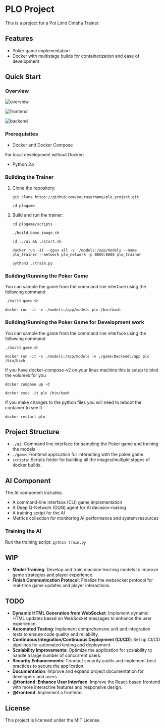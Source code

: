 # PLO Project

This is a project for a Pot Limit Omaha Trainer. 

## Features
- Poker game implementation
- Docker with multistage builds for containerization and ease of development

## Quick Start

### Overview

![overview](https://media.wrigglyt.xyz/images/OverallServiceFlow.png)

![frontend](https://media.wrigglyt.xyz/images/FrontEnd.png)

![backend](https://media.wrigglyt.xyz/images/Backend.png)

### Prerequisites

- Docker and Docker Compose

For local development without Docker:
- Python 3.x

### Building the Trainer

1. Clone the repository:

    `git clone https://github.com/yourusername/plo_project.git`

    `cd plogame`
    

2. Build and run the trainer:

    `cd plogame/scripts`

    `./build_base_image.sh`

    `cd ../ai && ./start.sh`

    `docker run -it --gpus all -v ./models:/app/models --name plo_trainer --network plo_network -p 8000:8000 plo_trainer`

    `python3 ./train.py`

### Building/Running the Poker Game

You can sample the game from the command line interface using the following command:

`./build_game.sh`

`docker run -it -v ./models:/app/models plo /bin/bash`

### Building/Running the Poker Game for Development work

You can sample the game from the command line interface using the following command:

`./build_game.sh`

`docker run -it -v ./models:/app/models -v ./game/Backend:/app plo /bin/bash`

If you have docker-compose-v2 on your linux machine this is setup to bind the volumes for you

`docker compose up -d`

`docker exec -it plo /bin/bash`

If you make changes to the python files you will need to reboot the container to see it

`docker restart plo`

## Project Structure

- `./ai`: Command line interface for sampling the Poker game and training the models.
- `./game`: Frontend application for interacting with the poker game.
- `scripts`: Scripts folder for building all the images/multiple stages of docker builds.

## AI Component

The AI component includes:
- A command-line interface (CLI) game implementation
- A Deep Q-Network (DQN) agent for AI decision-making
- A training script for the AI
- Metrics collection for monitoring AI performance and system resources

### Training the AI
Run the training script: `python train.py`

## WIP
- **Model Training**: Develop and train machine learning models to improve game strategies and player experience.
- **Finish Communication Protocol**: Finalize the websocket protocol for real-time game updates and player interactions.

## TODO

- **Dynamic HTML Generation from WebSocket**: Implement dynamic HTML updates based on WebSocket messages to enhance the user experience.
- **Automated Testing**: Implement comprehensive unit and integration tests to ensure code quality and reliability.
- **Continuous Integration/Continuous Deployment (CI/CD)**: Set up CI/CD pipelines for automated testing and deployment.
- **Scalability Improvements**: Optimize the application for scalability to handle a large number of concurrent users.
- **Security Enhancements**: Conduct security audits and implement best practices to secure the application.
- **Documentation**: Improve and expand project documentation for developers and users.
- **@frontend: Enhance User Interface**: Improve the React-based frontend with more interactive features and responsive design.
- **@frontend**: Implement a frontend.

## License

This project is licensed under the MIT License.
